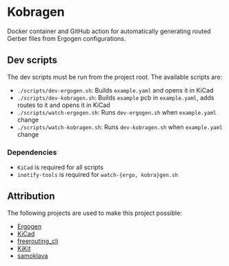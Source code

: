 # Kobragen
Docker container and GitHub action for automatically generating routed Gerber files from Ergogen
configurations.

## Dev scripts
The dev scripts must be run from the project root. The available scripts are:
- `./scripts/dev-ergogen.sh`: Builds `example.yaml` and opens it in KiCad
- `./scripts/dev-kobragen.sh`: Builds `example` pcb in `example.yaml`, adds
  routes to it and opens it in KiCad
- `./scripts/watch-ergogen.sh`: Runs `dev-ergogen.sh` when `example.yaml` change
- `./scripts/watch-kobragen.sh`: Runs `dev-kobragen.sh` when `example.yaml` change

### Dependencies
- `KiCad` is required for all scripts
- `inotify-tools` is required for `watch-{ergo, kobra}gen.sh`

## Attribution
The following projects are used to make this project possible:
- [Ergogen](https://github.com/ergogen/ergogen)
- [KiCad](https://gitlab.com/kicad/code/kicad)
- [freerouting_cli](http://repo.hu/projects/freerouting_cli/)
- [KiKit](https://github.com/yaqwsx/KiKit)
- [samoklava](https://github.com/soundmonster/samoklava)
